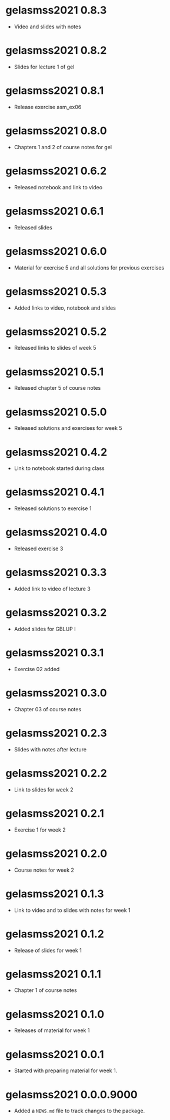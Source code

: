 # gelasmss2021 0.8.3

* Video and slides with notes

# gelasmss2021 0.8.2

* Slides for lecture 1 of gel

# gelasmss2021 0.8.1

* Release exercise asm_ex06

# gelasmss2021 0.8.0

* Chapters 1 and 2 of course notes for gel

# gelasmss2021 0.6.2

* Released notebook and link to video

# gelasmss2021 0.6.1

* Released slides

# gelasmss2021 0.6.0

* Material for exercise 5 and all solutions for previous exercises

# gelasmss2021 0.5.3

* Added links to video, notebook and slides

# gelasmss2021 0.5.2

* Released links to slides of week 5

# gelasmss2021 0.5.1

* Released chapter 5 of course notes

# gelasmss2021 0.5.0

* Released solutions and exercises for week 5

# gelasmss2021 0.4.2

* Link to notebook started during class

# gelasmss2021 0.4.1

* Released solutions to exercise 1

# gelasmss2021 0.4.0

* Released exercise 3

# gelasmss2021 0.3.3

* Added link to video of lecture 3

# gelasmss2021 0.3.2

* Added slides for GBLUP I

# gelasmss2021 0.3.1

* Exercise 02 added

# gelasmss2021 0.3.0

* Chapter 03 of course notes

# gelasmss2021 0.2.3

* Slides with notes after lecture

# gelasmss2021 0.2.2

* Link to slides for week 2

# gelasmss2021 0.2.1

* Exercise 1 for week 2

# gelasmss2021 0.2.0

* Course notes for week 2

# gelasmss2021 0.1.3

* Link to video and to slides with notes for week 1

# gelasmss2021 0.1.2

* Release of slides for week 1

# gelasmss2021 0.1.1

* Chapter 1 of course notes

# gelasmss2021 0.1.0

* Releases of material for week 1

# gelasmss2021 0.0.1

* Started with preparing material for week 1.

# gelasmss2021 0.0.0.9000

* Added a `NEWS.md` file to track changes to the package.
